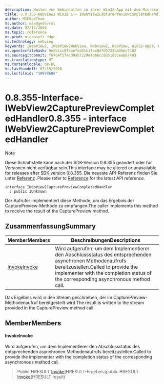```yaml
---
description: Hosten von Webinhalten in ihrer Win32-App mit dem Microsoft Edge WebView2-Steuerelement
title: 0.8.355-WebView2 Win32 C++ IWebView2CapturePreviewCompletedHandler
author: MSEdgeTeam
ms.author: msedgedevrel
ms.date: 07/14/2020
ms.topic: reference
ms.prod: microsoft-edge
ms.technology: webview
keywords: IWebView2, IWebView2WebView, webview2, WebView, Win32-apps, Win32, Edge
ms.openlocfilehash: 9e8b1cc973eefbd41c1fac0d7d9723ba35ec7302
ms.sourcegitcommit: f6764f57aed9ab7229e4eb6cc8851d0cea667403
ms.translationtype: MT
ms.contentlocale: de-DE
ms.lasthandoff: 07/15/2020
ms.locfileid: "10878680"
---
```

# <span data-ttu-id="3bbfc-104">0.8.355-Interface-IWebView2CapturePreviewCompletedHandler</span><span class="sxs-lookup"><span data-stu-id="3bbfc-104">0.8.355 - interface IWebView2CapturePreviewCompletedHandler</span></span> 

> [!NOTE]
> <span data-ttu-id="3bbfc-105">Diese Schnittstelle kann nach der SDK-Version 0.8.355 geändert oder für Versionen nicht verfügbar sein.</span><span class="sxs-lookup"><span data-stu-id="3bbfc-105">This interface may be altered or unavailable for releases after SDK version 0.8.355.</span></span> <span data-ttu-id="3bbfc-106">Die neueste API-Referenz finden Sie unter [Referenz](../../../webview2-api-reference.md) .</span><span class="sxs-lookup"><span data-stu-id="3bbfc-106">Please refer to [Reference](../../../webview2-api-reference.md) for the latest API reference.</span></span>

```
interface IWebView2CapturePreviewCompletedHandler
  : public IUnknown
```

<span data-ttu-id="3bbfc-107">Der Aufrufer implementiert diese Methode, um das Ergebnis der CapturePreview-Methode zu empfangen.</span><span class="sxs-lookup"><span data-stu-id="3bbfc-107">The caller implements this method to receive the result of the CapturePreview method.</span></span>

## <span data-ttu-id="3bbfc-108">Zusammenfassung</span><span class="sxs-lookup"><span data-stu-id="3bbfc-108">Summary</span></span>

 <span data-ttu-id="3bbfc-109">Member</span><span class="sxs-lookup"><span data-stu-id="3bbfc-109">Members</span></span>                        | <span data-ttu-id="3bbfc-110">Beschreibungen</span><span class="sxs-lookup"><span data-stu-id="3bbfc-110">Descriptions</span></span>
--------------------------------|---------------------------------------------
[<span data-ttu-id="3bbfc-111">Invoke</span><span class="sxs-lookup"><span data-stu-id="3bbfc-111">Invoke</span></span>](#invoke) | <span data-ttu-id="3bbfc-112">Wird aufgerufen, um dem Implementierer den Abschlussstatus des entsprechenden asynchronen Methodenaufrufs bereitzustellen.</span><span class="sxs-lookup"><span data-stu-id="3bbfc-112">Called to provide the implementer with the completion status of the corresponding asynchronous method call.</span></span>

<span data-ttu-id="3bbfc-113">Das Ergebnis wird in den Stream geschrieben, der im CapturePreview-Methodenaufruf bereitgestellt wird.</span><span class="sxs-lookup"><span data-stu-id="3bbfc-113">The result is written to the stream provided in the CapturePreview method call.</span></span>

## <span data-ttu-id="3bbfc-114">Member</span><span class="sxs-lookup"><span data-stu-id="3bbfc-114">Members</span></span>

#### <span data-ttu-id="3bbfc-115">Invoke</span><span class="sxs-lookup"><span data-stu-id="3bbfc-115">Invoke</span></span> 

<span data-ttu-id="3bbfc-116">Wird aufgerufen, um dem Implementierer den Abschlussstatus des entsprechenden asynchronen Methodenaufrufs bereitzustellen.</span><span class="sxs-lookup"><span data-stu-id="3bbfc-116">Called to provide the implementer with the completion status of the corresponding asynchronous method call.</span></span>

> <span data-ttu-id="3bbfc-117">Public HRESULT [Invoke](#invoke)(HRESULT-Ergebnis)</span><span class="sxs-lookup"><span data-stu-id="3bbfc-117">public HRESULT [Invoke](#invoke)(HRESULT result)</span></span>

